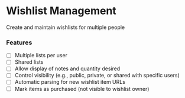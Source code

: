 # Wishlist Management

Create and maintain wishlists for multiple people

### Features

- [ ] Multiple lists per user
- [ ] Shared lists
- [ ] Allow display of notes and quantity desired
- [ ] Control visibility (e.g., public, private, or shared with specific users)
- [ ] Automatic parsing for new wishlist item URLs
- [ ] Mark items as purchased (not visible to wishlist owner)
